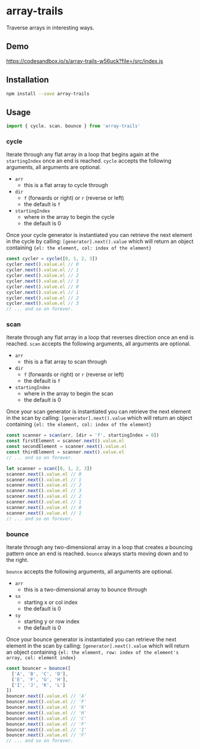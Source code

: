 # array-trails

Traverse arrays in interesting ways.

## Demo

https://codesandbox.io/s/array-trails-w56uck?file=/src/index.js

## Installation

```sh
npm install --save array-trails
```

## Usage

```js
import { cycle, scan, bounce } from 'array-trails'
```

### cycle

Iterate through any flat array in a loop that begins again at the `startingIndex` once an end is reached.
`cycle` accepts the following arguments, all arguments are optional.

* `arr`
  * this is a flat array to cycle through
* `dir`
  * `f` (forwards or right) or `r` (reverse or left)
  * the default is `f`
* `startingIndex`
  * where in the array to begin the cycle
  * the default is 0

Once your cycle generator is instantiated you can retrieve the next element in the cycle by calling: `[generator].next().value` which will return an object containing `{el: the element, col: index of the element}`

```js
const cycler = cycle([0, 1, 2, 3])
cycler.next().value.el // 0
cycler.next().value.el // 1
cycler.next().value.el // 2
cycler.next().value.el // 3
cycler.next().value.el // 0
cycler.next().value.el // 1
cycler.next().value.el // 2
cycler.next().value.el // 3
// ... and so on forever.
```

### scan

Iterate through any flat array in a loop that reverses direction once an end is reached.
`scan` accepts the following arguments, all arguments are optional.

* `arr`
  * this is a flat array to scan through
* `dir`
  * `f` (forwards or right) or `r` (reverse or left)
  * the default is `f`
* `startingIndex`
  * where in the array to begin the scan
  * the default is 0

Once your scan generator is instantiated you can retrieve the next element in the scan by calling: `[generator].next().value` which will return an object containing `{el: the element, col: index of the element}`

```js
const scanner = scan(arr, [dir = 'f', startingIndex = 0])
const firstElement = scanner.next().value.el
const secondElement = scanner.next().value.el
const thirdElement = scanner.next().value.el
// ... and so on forever.
```

```js
let scanner = scan([0, 1, 2, 3])
scanner.next().value.el // 0
scanner.next().value.el // 1
scanner.next().value.el // 2
scanner.next().value.el // 3
scanner.next().value.el // 2
scanner.next().value.el // 1
scanner.next().value.el // 0
scanner.next().value.el // 1
// ... and so on forever.
```

### bounce

Iterate through any two-dimensional array in a loop that creates a bouncing pattern once an end is reached.  `bounce` always starts moving down and to the right.

`bounce` accepts the following arguments, all arguments are optional.

* `arr`
  * this is a two-dimensional array to bounce through
* `sx`
  * starting x or col index
  * the default is 0
* `sy`
  * starting y or row index
  * the default is 0

Once your bounce generator is instantiated you can retrieve the next element in the scan by calling: `[generator].next().value` which will return an object containing `{el: the element, row: index of the element's array, col: element index}`

```js
const bouncer = bounce([
  ['A', 'B', 'C', 'D'],
  ['E', 'F', 'G', 'H'],
  ['I', 'J', 'K', 'L']
])
bouncer.next().value.el // 'A'
bouncer.next().value.el // 'F'
bouncer.next().value.el // 'K'
bouncer.next().value.el // 'H'
bouncer.next().value.el // 'C'
bouncer.next().value.el // 'F'
bouncer.next().value.el // 'I'
bouncer.next().value.el // 'F'
// ... and so on forever.
```
